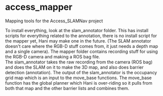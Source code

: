 # access_mapper
Mapping tools for the Access_SLAMNav project

To install everything, look at the slam_annotator folder.  This has install scripts for everything related to the annotation, there is no install script for the mapper yet, Hani may make one in the future.  (The SLAM annotator doesn't care where the RGB-D stuff comes from, it just needs a depth map and a single camera).
The mapper folder contains recording stuff for using the RGB-D camera and making a ROS bag file.  
The slam_annotator takes the raw recording from the camera (ROS bag) and does the SLAM on it to make the 3D map, and also does barrier detection (annotation).  The output of the slam_annotator is the occupancy grid map which is an input to the move_base functions.
The move_base function has the global planner which Hani is over-riding so it pulls from both that map and the other barrier lists and combines them.
